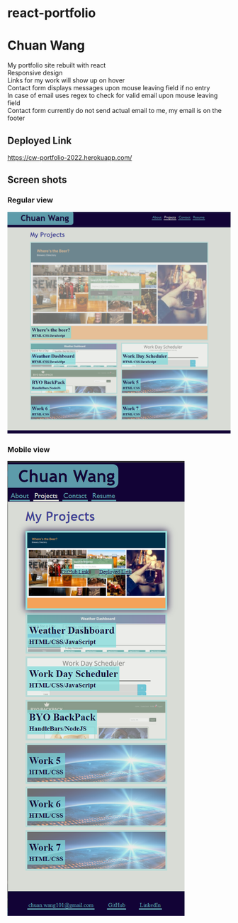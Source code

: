# react-portfolio
# Chuan Wang

My portfolio site rebuilt with react <br>
Responsive design <br>
Links for my work will show up on hover <br>
Contact form displays messages upon mouse leaving field if no entry <br>
In case of email uses regex to check for valid email upon mouse leaving field <br>
Contact form currently do not send actual email to me, my email is on the footer

## Deployed Link
https://cw-portfolio-2022.herokuapp.com/

## Screen shots
### Regular view
![Screenshot](./screenshots/ss.png)
### Mobile view
![Screenshot](./screenshots/ss-mobile.png)